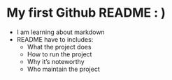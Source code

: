 # My first Github README : )
- I am learning about markdown
- README have to includes:
  - What the project does
  - How to run the project
  - Why it’s noteworthy
  - Who maintain the project



